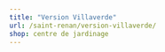 ```yaml
---
title: "Version Villaverde"
url: /saint-renan/version-villaverde/
shop: centre de jardinage
---
```

